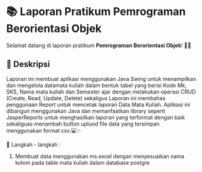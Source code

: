 # 📚 Laporan Pratikum Pemrograman Berorientasi Objek

Selamat datang di laporan pratikum **Pemrograman Berorientasi Objek**! 🎉😄

## 📖 Deskripsi

Laporan ini membuat aplikasi menggunakan Java Swing untuk menampilkan dan mengelola datamata kuliah dalam bentuk tabel  yang berisi Kode Mk, SKS, Nama mata kuliah dan Semester ajar dengan melakukan operasi CRUD  (Create, Read, Update, Delete) sekaligus Laporan ini membahas penggunaan Report untuk mencetak laporan Data Mata Kuliah. Aplikasi ini dibangun menggunakan Java dan memanfaatkan library seperti JasperReports untuk menghasilkan laporan yang terformat dengan baik sekaliguas menambah button upluod file data yang tersimpan menggunakan format csv.💻✨

🔗 Langkah - langkah :

1.	Membuat data menggunakan ms.excel dengan menyesuaikan nama kolom pada table mata kuliah dalam database postgre
